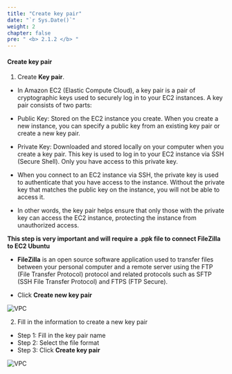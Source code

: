 ```yaml
---
title: "Create key pair"
date: "`r Sys.Date()`"
weight: 2
chapter: false
pre: " <b> 2.1.2 </b> "
---
```


#### Create key pair

1. Create **Key pair**.

- In Amazon EC2 (Elastic Compute Cloud), a key pair is a pair of cryptographic keys used to securely log in to your EC2 instances. A key pair consists of two parts:

- Public Key: Stored on the EC2 instance you create. When you create a new instance, you can specify a public key from an existing key pair or create a new key pair.

- Private Key: Downloaded and stored locally on your computer when you create a key pair. This key is used to log in to your EC2 instance via SSH (Secure Shell). Only you have access to this private key.

- When you connect to an EC2 instance via SSH, the private key is used to authenticate that you have access to the instance. Without the private key that matches the public key on the instance, you will not be able to access it.

- In other words, the key pair helps ensure that only those with the private key can access the EC2 instance, protecting the instance from unauthorized access.

**This step is very important and will require a .ppk file to connect FileZilla to EC2 Ubuntu**

- **FileZilla** is an open source software application used to transfer files between your personal computer and a remote server using the FTP (File Transfer Protocol) protocol and related protocols such as SFTP (SSH File Transfer Protocol) and FTPS (FTP Secure).

- Click **Create new key pair**

![VPC](/images/3.png)

2. Fill in the information to create a new key pair

- Step 1: Fill in the key pair name
- Step 2: Select the file format
- Step 3: Click **Create key pair**

![VPC](/images/4.png)
